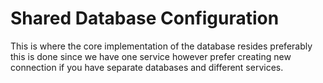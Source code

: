 # Shared Database Configuration

This is where the core implementation of the database resides preferably this is done since we have one service however prefer creating new connection if you have separate databases and different services.
